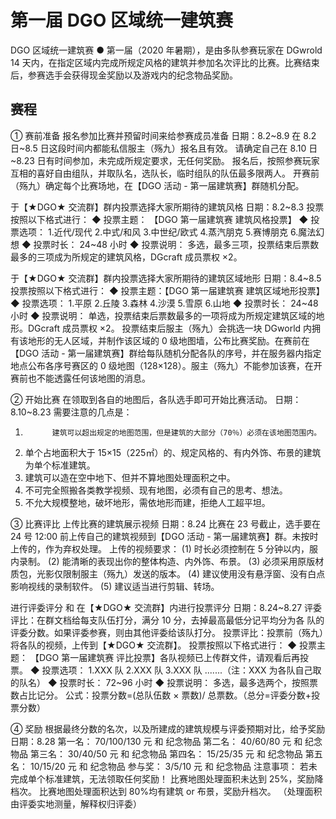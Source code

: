 <!-- community/activities/1001 -->

# 第一届 DGO 区域统一建筑赛

DGO 区域统一建筑赛 ● 第一届（2020 年暑期），是由多队参赛玩家在 DGwrold 14 天内，在指定区域内完成所规定风格的建筑并参加名次评比的比赛。比赛结束后，参赛选手会获得现金奖励以及游戏内的纪念物品奖励。

## 赛程

① 赛前准备
报名参加比赛并预留时间来给参赛成员准备 日期：8.2~8.9
在 8.2 日~8.5 日这段时间内都能私信服主（殇九）报名且有效。
请确定自己在 8.10 日~8.23 日有时间参加，未完成所规定要求，无任何奖励。
报名后，按照参赛玩家互相的喜好自由组队，并取队名，选队长，临时组队的队伍最多限两人。
开赛前（殇九）确定每个比赛场地，在【DGO 活动 - 第一届建筑赛】群随机分配。

于【★DGO★ 交流群】群内投票选择大家所期待的建筑风格 日期：8.2~8.3
投票按照以下格式进行：
◆ 投票主题： 【DGO 第一届建筑赛 建筑风格投票】
◆ 投票选项： 1.近代/现代 2.中式/和风 3.中世纪/欧式 4.蒸汽朋克 5.赛博朋克 6.魔法幻想
◆ 投票时长： 24~48 小时
◆ 投票说明： 多选，最多三项，投票结束后票数最多的三项成为所规定的建筑风格，DGcraft 成员票权 ×2。

于【★DGO★ 交流群】群内投票选择大家所期待的建筑区域地形 日期：8.4~8.5
投票按照以下格式进行：
◆ 投票主题：【DGO 第一届建筑赛 建筑区域地形投票】
◆ 投票选项： 1.平原 2.丘陵 3.森林 4.沙漠 5.雪原 6.山地
◆ 投票时长： 24~48 小时
◆ 投票说明： 单选，投票结束后票数最多的一项将成为所规定建筑区域的地形。DGcraft 成员票权 ×2。
投票结束后服主（殇九）会挑选一块 DGworld 内拥有该地形的无人区域，并制作该区域的 0 级地图墙，公布比赛奖励。在赛前在【DGO 活动 - 第一届建筑赛】群给每队随机分配各队的序号，并在服务器内指定地点公布各序号赛区的 0 级地图（128×128）。服主（殇九）不能参加该赛，在开赛前也不能透露任何该地图的消息。

② 开始比赛
在领取到各自的地图后，各队选手即可开始比赛活动。 日期：8.10~8.23
需要注意的几点是：

1.           建筑可以超出规定的地图范围，但是建筑的大部分（70％）必须在该地图范围内。
2.  单个占地面积大于 15×15（225㎡）的、规定风格的、有内外饰、布景的建筑为单个标准建筑。
3.  建筑可以造在空中地下、但并不算地图处理面积之中。
4.  不可完全照搬各类教学视频、现有地图，必须有自己的思考、想法。
5.  不允大规模整地，破坏地形，需依地形而建，拒绝人工超平坦。

③ 比赛评比
上传比赛的建筑展示视频 日期：8.24
比赛在 23 号截止，选手要在 24 号 12:00 前上传自己的建筑视频到【DGO 活动 - 第一届建筑赛】群。未按时上传的，作为弃权处理。
上传的视频要求：
(1) 时长必须控制在 5 分钟以内，服内录制。
(2) 能清晰的表现出你的整体构造、内外饰、布景。
(3) 必须采用原版材质包，光影仅限制服主（殇九）发送的版本。
(4) 建议使用没有悬浮窗、没有白点影响视线的录制软件。
(5) 建议适当进行剪辑、转场。

进行评委评分 和 在【★DGO★ 交流群】内进行投票评分 日期：8.24~8.27
评委评比：在群文档给每支队伍打分，满分 10 分，去掉最高最低分记平均分为各
队的评委分数。如果评委参赛，则由其他评委给该队打分。
投票评比：投票前（殇九）将各队的视频，上传到【★DGO★ 交流群】。
投票按照以下格式进行：
◆ 投票主题： 【DGO 第一届建筑赛 评比投票】各队视频已上传群文件，请观看后再投票。
◆ 投票选项： 1.XXX 队 2.XXX 队 3.XXX 队 .......（注：XXX 为各队自己取的队名）
◆ 投票时长： 72~96 小时
◆ 投票说明： 多选，最多选两个，按照票数占比记分。
公式：投票分数=(总队伍数 × 票数)/ 总票数。（总分=评委分数+投票分数）

④ 奖励
根据最终分数的名次，以及所建成的建筑规模与评委预期对比，给予奖励 日期：8.28
第一名： 70/100/130 元 和 纪念物品
第二名： 40/60/80 元 和 纪念物品
第三名： 30/40/50 元 和 纪念物品
第四名： 15/25/35 元 和 纪念物品
第五名： 10/15/20 元 和 纪念物品
参与奖： 3/5/10 元 和 纪念物品
注意事项：
若未完成单个标准建筑，无法领取任何奖励！
比赛地图处理面积未达到 25%，奖励降档次。
比赛地图处理面积达到 80%均有建筑 or 布景，奖励升档次。
（处理面积由评委实地测量，解释权归评委）
